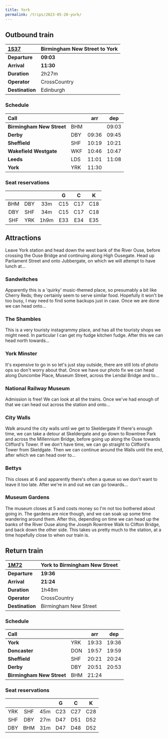 ```yaml
---
title: York
permalink: /trips/2023-05-20-york/
---
```


## Outbound train

| [1S37](https://www.realtimetrains.co.uk/service/gb-nr:C71479/2023-05-20/detailed) | Birmingham New Street to York |
|:-|:-|
| **Departure** | **09:03** |
| **Arrival** | **11:30** |
| **Duration** | 2h27m |
| **Operator** | CrossCountry |
| **Destination** | Edinburgh |

### Schedule

| Call || arr | dep |
|:-|-|-|-|
| **Birmingham New Street** | BHM | | 09:03 |
| **Derby** | DBY | 09:36 | 09:45 |
| **Sheffield** | SHF | 10:19 | 10:21 |
| **Wakefield Westgate** | WKF | 10:46 | 10:47 |
| **Leeds** | LDS | 11:01 | 11:08 |
| **York** | YRK | 11:30 | |

### Seat reservations

| | | | G | C | K |
|:-:|:-:|:-:|:-:|:-:|:-:|
| BHM | DBY | 33m | C15 | C17 | C18 |
| DBY | SHF | 34m | C15 | C17 | C18 |
| SHF | YRK | 1h9m | E33 | E34 | E35 |

## Attractions

Leave York station and head down the west bank of the River Ouse, before
crossing the Ouse Bridge and continuing along High Ousegate.
Head up Parliament Street and onto Jubbergate, on which we will attempt to
have lunch at...

### Sandwitches

Apparently this is a 'quirky' music-themed place, so presumably a bit like
Cherry Reds; they certainly seem to serve similar food.
Hopefully it won't be too busy, I may need to find some backups just in case.
Once we are done we can head onto...

### The Shambles

This is a very touristy instagrammy place, and has all the touristy shops we
might need.
In particular I can get my fudge kitchen fudge.
After this we can head north towards...

### York Minster

It's expensive to go in so let's just stay outside, there are still lots of
photo ops so don't worry about that.
Once we have our photo fix we can head along Duncombe Place, Museum Street,
across the Lendal Bridge and to...

### National Railway Museum

Admission is free!
We can look at all the trains.
Once we've had enough of that we can head out across the station and onto...

### City Walls

Walk around the city walls until we get to Skeldergate
If there's enough time, we can take a detour at Skeldergate and go down to
Rowntree Park and across the Millennium Bridge, before going up along the Ouse
towards Clifford's Tower.
If we don't have time, we can go straight to Clifford's Tower from Skeldgate.
Then we can continue around the Walls until the end, after which we can head
over to...

### Bettys

This closes at 6 and apparently there's often a queue so we don't want to leave
it too late.
After we're in and out we can go towards...

### Museum Gardens

The museum closes at 5 and costs money so I'm not too bothered about going in.
The gardens are nice though, and we can soak up some time wandering around them.
After this, depending on time we can head up the banks of the River Ouse along
the Joseph Rowntree Walk to Clifton Bridge, and back down the other side.
This takes us pretty much to the station, at a time hopefully close to when
our train is.

## Return train

| [1M72](https://www.realtimetrains.co.uk/service/gb-nr:C71612/2023-05-20/detailed) | York to Birmingham New Street |
|:-|:-|
| **Departure** | **19:36** |
| **Arrival** | **21:24** |
| **Duration** | 1h48m |
| **Operator** | CrossCountry |
| **Destination** | Birmingham New Street |

### Schedule

| Call || arr | dep |
|:-|-|-|-|
| **York** | YRK | 19:33 | 19:36 |
| **Doncaster** | DON | 19:57 | 19:59 |
| **Sheffield** | SHF | 20:21 | 20:24 |
| **Derby** | DBY | 20:51 | 20:53 |
| **Birmingham New Street** | BHM | 21:24 |

### Seat reservations

| | | | G | C | K |
|:-:|:-:|:-:|:-:|:-:|:-:
| YRK | SHF | 45m | C23 | C27 | C28 |
| SHF | DBY | 27m | D47 | D51 | D52 |
| DBY | BHM | 31m | D47 | D48 | D52 |